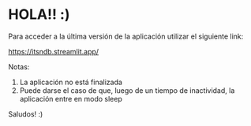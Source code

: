 
# HOLA!! :)

Para acceder a la última versión de la aplicación utilizar el siguiente link:

https://itsndb.streamlit.app/ 

Notas:

1. La aplicación no está finalizada
2. Puede darse el caso de que, luego de un tiempo de inactividad, la aplicación entre en modo sleep

Saludos! :)